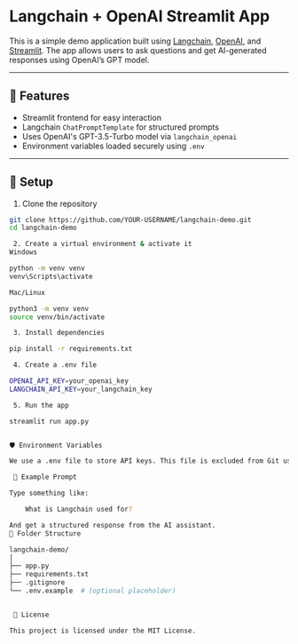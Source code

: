 # Langchain + OpenAI Streamlit App

This is a simple demo application built using [Langchain](https://www.langchain.com/), [OpenAI](https://platform.openai.com), and [Streamlit](https://streamlit.io). The app allows users to ask questions and get AI-generated responses using OpenAI’s GPT model.

---

## 🚀 Features

- Streamlit frontend for easy interaction  
- Langchain `ChatPromptTemplate` for structured prompts  
- Uses OpenAI's GPT-3.5-Turbo model via `langchain_openai`  
- Environment variables loaded securely using `.env`

---

## 🔧 Setup

 1. Clone the repository

```bash
git clone https://github.com/YOUR-USERNAME/langchain-demo.git
cd langchain-demo

 2. Create a virtual environment & activate it
Windows

python -m venv venv
venv\Scripts\activate

Mac/Linux

python3 -m venv venv
source venv/bin/activate

 3. Install dependencies

pip install -r requirements.txt

 4. Create a .env file

OPENAI_API_KEY=your_openai_key
LANGCHAIN_API_KEY=your_langchain_key

 5. Run the app

streamlit run app.py


🛡️ Environment Variables

We use a .env file to store API keys. This file is excluded from Git using .gitignore for security reasons.

 🤖 Example Prompt

Type something like:

    What is Langchain used for?

And get a structured response from the AI assistant.
📂 Folder Structure

langchain-demo/
│
├── app.py
├── requirements.txt
├── .gitignore
└── .env.example  # (optional placeholder)


 📄 License

This project is licensed under the MIT License.

